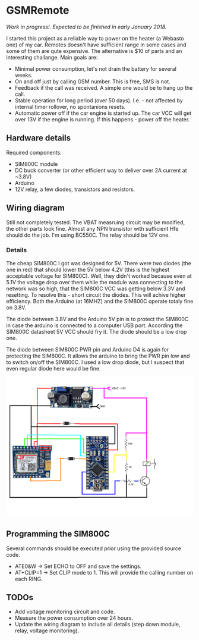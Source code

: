 # GSMRemote

*Work in progress!. Expected to be finished in early January 2018.*

I started this project as a reliable way to power on the heater (a Webasto one) of my car. Remotes doesn't have sufficient range in some cases and some of them are qute expensive. The alternative is $10 of parts and an interesting challange. Main goals are:
* Minimal power consumption, let's not drain the battery for several weeks.
* On and off just by calling GSM number. This is free, SMS is not.
* Feedback if the call was received. A simple one would be to hang up the call.
* Stable operation for long period (over 50 days). I.e. - not affected by internal timer rollover, no spontanions resets.
* Automatic power off if the car engine is started up. The car VCC will get over 13V if the engine is running. If this happens - power off the heater.

## Hardware details
Required components:
* SIM800C module
* DC buck converter (or other efficient way to deliver over 2A current at ~3.8V)
* Arduino
* 12V relay, a few diodes, transistors and resistors.

## Wiring diagram

Still not completely tested. The VBAT measruing circuit may be modified, the other parts look fine. Almost any NPN transistor with sufficient Hfe should do the job. I'm using BC550C. The relay should be 12V one.

### Details

The cheap SIM800C I got was designed for 5V. There were two diodes (the one in red) that should lower the 5V below 4.2V (this is the highest acceptable voltage for SIM800C). Well, they didn't worked because even at 5.1V the voltage drop over them while the module was connecting to the network was so high, that the SIM800C VCC was getting below 3.3V and resetting. To resolve this - short circuit the diodes. This will achive higher efficiency. Both the Arduino (at 16MHZ) and the SIM800C operate totaly fine on 3.8V.

The diode between 3.8V and the Arduino 5V pin is to protect the SIM800C in case the arduino is connected to a computer USB port. According the SIM800C datasheet 5V VCC should fry it. The diode should be a low drop one.

The diode between SIM800C PWR pin and Arduino D4 is again for protecting the SIM800C. It allows the arduino to bring the PWR pin low and to switch on/off the SIM800C. I used a low drop diode, but I suspect that even regular diode here would be fine.

![GSM Remote wiring diagram](./schematic/gsm_remote.png "Wiring diagram")

## Programming the SIM800C

Several commands should be executed prior using the provided source code.
* ATE0&W -> Set ECHO to OFF and save the settings.
* AT+CLIP=1 -> Set CLIP mode to 1. This will provide the calling number on each RING.

## TODOs
* Add voltage monitoring circuit and code.
* Measure the power consumption over 24 hours.
* Update the wiring diagram to include all details (step down module, relay, voltage monitoring).